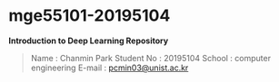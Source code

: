 # mge55101-20195104

**Introduction to Deep Learning Repository**
>Name : Chanmin Park
>Student No : 20195104
>School : computer engineering
>E-mail : pcmin03@unist.ac.kr
